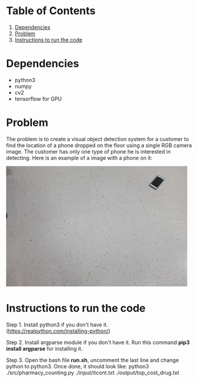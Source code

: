 # Table of Contents
1. [Dependencies](README.md#dependencies)
1. [Problem](README.md#problem)
1. [Instructions to run the code](README.md#instructions-to-run-the-code)

# Dependencies
* python3
* numpy
* cv2
* tensorflow for GPU

# Problem
The problem is to create a visual object detection system for a customer to find the location of a phone dropped on 
the floor using a single RGB camera image. The customer has only one type of phone he is interested in detecting. Here is
an example of a image with a phone on it:

<img src="0.jpg">

# Instructions to run the code
Step 1. Install python3 if you don't have it. (https://realpython.com/installing-python/)

Step 2. Install argparse module if you don't have it. Run this command **pip3 install argparse** for installing it.

Step 3. Open the bash file **run.sh**, uncomment the last line and change python to python3. Once done, it should look like:
python3 ./src/pharmacy_counting.py ./input/itcont.txt ./output/top_cost_drug.txt
